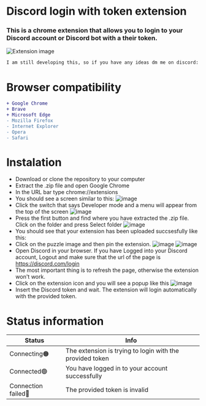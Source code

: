 # Discord login with token extension
### This is a chrome extension that allows you to login to your Discord account or Discord bot with a their token.
![Extension image](https://media.discordapp.net/attachments/885216977398927360/887025101734809600/unknown.png)
```diff
I am still developing this, so if you have any ideas dm me on discord: ChristianPenev#1513!
```
# Browser compatibility
```diff
+ Google Chrome
+ Brave
+ Microsoft Edge
- Mozilla Firefox
- Internet Explorer
- Opera
- Safari
```
# Instalation
* Download or clone the repository to your computer
* Extract the .zip file and open Google Chrome
* In the URL bar type chrome://extensions
* You should see a screen similar to this:
![image](https://user-images.githubusercontent.com/81697828/133133244-93ac21ad-b725-458e-a88c-955c02875de5.png)
* Click the switch that says Developer mode and a menu will appear from the top of the screen 
![image](https://user-images.githubusercontent.com/81697828/133133187-fbab820d-817c-4b5f-91b1-136aec6aafb6.png)
* Press the first button and find where you have extracted the .zip file. Click on the folder and press Select folder
![image](https://user-images.githubusercontent.com/81697828/133133148-6de78317-2192-464b-a932-35e6ab27fad4.png)
* You should see that your extension has been uploaded succsesfully like this:
* Click on the puzzle image and then pin the extension.
![image](https://user-images.githubusercontent.com/81697828/133134382-c9962440-8698-4c9f-b658-a3471149600b.png)
![image](https://user-images.githubusercontent.com/81697828/133133111-bc8b98ad-4386-4e61-aa19-83689135cd79.png)
* Open Discord in your browser. If you have Logged into your Discord account, Logout and make sure that the url of the page is https://discord.com/login
* The most important thing is to refresh the page, otherwise the extension won't work.
* Click on the extension icon and you will see a popup like this
![image](https://user-images.githubusercontent.com/81697828/133135237-018fa089-7359-4789-9207-1efec4672f31.png)
* Insert the Discord token and wait. The extension will login automatically with the provided token.
# Status information
Status | Info
------------ | -------------
Connecting🟠 | The extension is trying to login with the provided token
Connected🟢 | You have logged in to your account successfully
Connection failed🔴 | The provided token is invalid

